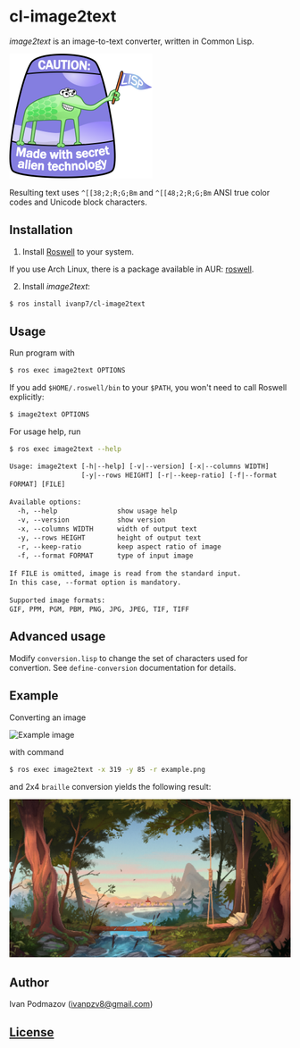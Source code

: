 # cl-image2text

*image2text* is an image-to-text converter, written in Common Lisp.

![Alien technology](pics/lisplogo_fancy_256.png)

Resulting text uses `^[[38;2;R;G;Bm` and `^[[48;2;R;G;Bm` ANSI true color codes
and Unicode block characters.

## Installation

1. Install [Roswell](https://github.com/roswell/roswell) to your system.

If you use Arch Linux, there is a package available in AUR: [roswell](https://aur.archlinux.org/packages/roswell/).

2. Install *image2text*:

```sh
$ ros install ivanp7/cl-image2text
```

## Usage

Run program with

```sh
$ ros exec image2text OPTIONS
```

If you add `$HOME/.roswell/bin` to your `$PATH`, 
you won't need to call Roswell explicitly:

```sh
$ image2text OPTIONS
```

For usage help, run

```sh
$ ros exec image2text --help
```

```
Usage: image2text [-h|--help] [-v|--version] [-x|--columns WIDTH]
                  [-y|--rows HEIGHT] [-r|--keep-ratio] [-f|--format FORMAT] [FILE]

Available options:
  -h, --help               show usage help
  -v, --version            show version
  -x, --columns WIDTH      width of output text
  -y, --rows HEIGHT        height of output text
  -r, --keep-ratio         keep aspect ratio of image
  -f, --format FORMAT      type of input image

If FILE is omitted, image is read from the standard input.
In this case, --format option is mandatory.

Supported image formats:
GIF, PPM, PGM, PBM, PNG, JPG, JPEG, TIF, TIFF
```

## Advanced usage

Modify `conversion.lisp` to change the set of characters used for convertion.
See `define-conversion` documentation for details.

## Example

Converting an image

![Example image](pics/example.png)

with command

```sh
$ ros exec image2text -x 319 -y 85 -r example.png
```

and 2x4 `braille` conversion yields the following result:

![Example result](pics/example_result.png)

## Author

Ivan Podmazov (ivanpzv8@gmail.com)

## [License](LICENSE)

